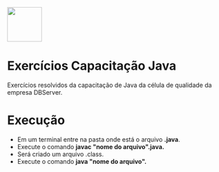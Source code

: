 <img src="https://user-images.githubusercontent.com/38113015/111563124-1b5e7d00-8776-11eb-85b3-c1cbacbaeb78.jpg" width="80">

# Exercícios Capacitação Java
Exercícios resolvidos da capacitação de Java da célula de qualidade da empresa DBServer. 

# Execução

<ul>
  <li>Em um terminal entre na pasta onde está o arquivo <b>.java</b>.</li>
  <li>Execute o comando <b>javac "nome do arquivo".java.</b></li>
  <li>Será criado um arquivo .class.</li>
  <li>Execute o comando <b>java "nome do arquivo".</b></li>
</ul>
